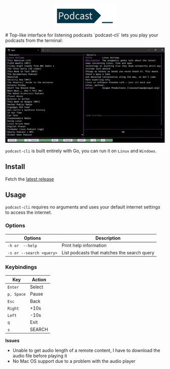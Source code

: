 <p align="center"><img width="200px" src="/ressources/img/logo.png" alt="podcast-cli"/></p>
#
Top-like interface for listening podcasts
`podcast-cli` lets you play your podcasts from the terminal:
<p align="center"><img src="/ressources/img/demo.gif" alt="podcast-cli"/></p>

`podcast-cli` is built entirely with Go, you can run it on `Linux` and `Windows`.

## Install
Fetch the [latest release](https://github.com/goulinkh/podcast-cli/releases)

## Usage
`podcast-cli` requires no arguments and uses your default internet settings to access the internet.

### Options

| Options                  | Description                                 |
| ------------------------ | ------------------------------------------- |
| `-h or  --help`          | Print help information                      |
| `-s or --search <query>` | List podcasts that matches the search query |

### Keybindings

| Key        | Action |
| ---------- | ------ |
| `Enter`    | Select |
| `p, Space` | Pause  |
| `Esc`      | Back   |
| `Right`    | +10s   |
| `Left`     | -10s   |
| `q`        | Exit   |
| `s`        | SEARCH |
**Issues**

* Unable to get audio length of a remote content, I have to download the audio file before playing it
* No Mac OS support due to a problem with the audio player